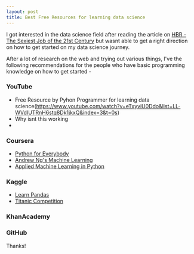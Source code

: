 ```yaml
---
layout: post
title: Best Free Resources for learning data science
---
```


I got interested in the data science field after reading the article on [HBR - The Sexiest Job of the 21st Century](https://hbr.org/2012/10/data-scientist-the-sexiest-job-of-the-21st-century) but wasnt able to get a right direction on how to get started on my data science journey.

After a lot of research on the web and trying out various things, I've the following recommendations for the people who have basic programming knowledge on how to get started -

### YouTube
* Free Resource by Pyhon Programmer for learning data science(https://www.youtube.com/watch?v=eTxyviU0Ddo&list=LL-WVdIUTRnH6stq8Dk1jkxQ&index=3&t=0s)
* Why isnt this working
*

### Coursera
* [Python for Everybody](https://www.coursera.org/specializations/python?)
* [Andrew Ng's Machine Learning](https://www.coursera.org/learn/machine-learning)
* [Applied Machine Learning in Python](https://www.coursera.org/learn/python-machine-learning/home/welcome)

### Kaggle
* [Learn Pandas](https://www.kaggle.com/learn/pandas)
* [Titanic Competition](https://www.kaggle.com/startupsci/titanic-data-science-solutions)

### KhanAcademy

### GitHub



Thanks!
